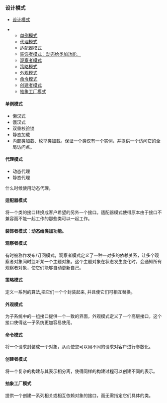 ### 设计模式

- [设计模式](#toc_0)

- - [单例模式](#toc_1)
  - [代理模式](#toc_2)
  - [适配器模式](#toc_3)
  - [装饰者模式：动态给类加功能。](#toc_4)
  - [观察者模式](#toc_5)
  - [策略模式](#toc_6)
  - [外观模式](#toc_7)
  - [命令模式](#toc_8)
  - [创建者模式](#toc_9)
  - [抽象工厂模式](#toc_10)

#### 单例模式

- 懒汉式
- 饿汉式
- 双重校验锁
- 静态加载
- 内部类加载、枚举类加载。保证一个类仅有一个实例，并提供一个访问它的全局访问点。

#### 代理模式

- 动态代理
- 静态代理

什么时候使用动态代理。

#### 适配器模式

将一个类的接口转换成客户希望的另外一个接口。适配器模式使得原本由于接口不兼容而不能一起工作的那些类可以一起工作。

#### 装饰者模式：动态给类加功能。

#### 观察者模式

有时被称作发布/订阅模式，观察者模式定义了一种一对多的依赖关系，让多个观察者对象同时监听某一个主题对象。这个主题对象在状态发生变化时，会通知所有观察者对象，使它们能够自动更新自己。

#### 策略模式

定义一系列的算法,把它们一个个封装起来, 并且使它们可相互替换。

#### 外观模式

为子系统中的一组接口提供一个一致的界面，外观模式定义了一个高层接口，这个接口使得这一子系统更加容易使用。

#### 命令模式

将一个请求封装成一个对象，从而使您可以用不同的请求对客户进行参数化。

#### 创建者模式

将一个复杂的构建与其表示相分离，使得同样的构建过程可以创建不同的表示。

#### 抽象工厂模式

提供一个创建一系列相关或相互依赖对象的接口，而无需指定它们具体的类。

#### 